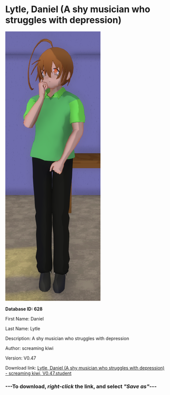 # Lytle, Daniel (A shy musician who struggles with depression)

<img src="https://raw.githubusercontent.com/Arbiter1223/Daigaku-Gurashi-Custom-Students/master/Students/Files/Lytle%2C%20Daniel%20(A%20shy%20musician%20who%20struggles%20with%20depression).png" title="Lytle, Daniel (A shy musician who struggles with depression) - screaming kiwi, V0.47">

**Database ID: 628**

First Name: Daniel

Last Name: Lytle

Description: A shy musician who struggles with depression

Author: screaming kiwi

Version: V0.47

Download link: <a href="https://raw.githubusercontent.com/Arbiter1223/Daigaku-Gurashi-Custom-Students/master/Students/Files/Lytle%2C%20Daniel%20(A%20shy%20musician%20who%20struggles%20with%20depression)%20-%20screaming%20kiwi%2C%20V0.47.student">Lytle, Daniel (A shy musician who struggles with depression) - screaming kiwi, V0.47.student</a>

### ---**To download, _right-click_ the link, and select _"Save as"_**---
